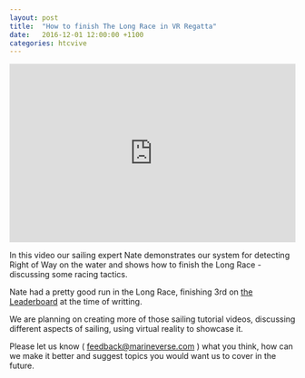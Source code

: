 ```yaml
---
layout: post
title:  "How to finish The Long Race in VR Regatta"
date:   2016-12-01 12:00:00 +1100
categories: htcvive
---
```


<iframe width="100%" height="315" src="https://www.youtube.com/embed/6C4QHAVLVRY?rel=0&amp;showinfo=0" frameborder="0" allowfullscreen></iframe>

In this video our sailing expert Nate demonstrates our system for detecting Right of Way on the water and shows how to finish the Long Race - discussing some racing tactics.

Nate had a pretty good run in the Long Race, finishing 3rd on [the Leaderboard](http://steamcommunity.com/stats/468240/leaderboards/1473807) at the time of writting.

We are planning on creating more of those sailing tutorial videos, discussing different aspects of sailing, using virtual reality to showcase it.

Please let us know ( feedback@marineverse.com ) what you think, how can we make it better and suggest topics you would want us to cover in the future.


